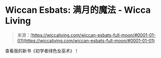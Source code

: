 <!--yml

分类：未分类

日期：2024年06月12日 18:26:31

-->

# Wiccan Esbats: 满月的魔法 - Wicca Living

> 来源：[https://wiccaliving.com/wiccan-esbats-full-moon/#0001-01-01](https://wiccaliving.com/wiccan-esbats-full-moon/#0001-01-01)

查看我的新书《初学者绿色女巫术》！
